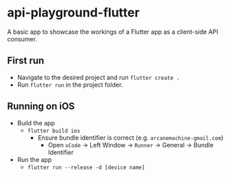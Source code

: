 # api-playground-flutter

A basic app to showcase the workings of a Flutter app as a client-side API consumer.


## First run

- Navigate to the desired project and run `flutter create .`
- Run `flutter run` in the project folder.


## Running on iOS

- Build the app
  - `flutter build ios`
    - Ensure bundle identifier is correct (e.g. `arcanemachine-gmail.com`)
      - Open `xCode` -> Left Window -> `Runner` -> General -> Bundle Identifier
- Run the app
  - `flutter run --release -d [device name]`
